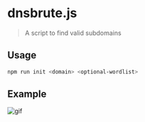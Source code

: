 # dnsbrute.js
> A script to find valid subdomains

## Usage
```bash
npm run init <domain> <optional-wordlist>
```

## Example
![gif](https://user-images.githubusercontent.com/30202634/104507639-d9725880-55c5-11eb-84a4-9826850733a1.gif)
